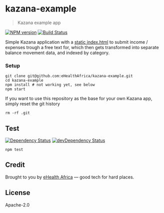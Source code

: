 # kazana-example

> Kazana example app

[![NPM version](https://badge.fury.io/js/kazana-example.svg)](https://www.npmjs.com/package/kazana-example)
[![Build Status](https://travis-ci.org/eHealthAfrica/kazana-example.svg?branch=master)](https://travis-ci.org/eHealthAfrica/kazana-example)

Simple Kazana application with a [static index.html](public/index.html)
to submit income / expenses trough a free text for, which then gets
transformed into separate balance movement data, and indexed by
category.

### Setup

```
git clone git@github.com:eHealthAfrica/kazana-example.git
cd kazana-example
npm install # not working yet, see below
npm start
```

If you want to use this repository as the base for your own Kazana app, simply reset the git history

```
rm -rf .git
```

## Test

[![Dependency Status](https://david-dm.org/eHealthAfrica/kazana-example.svg)](https://david-dm.org/eHealthAfrica/kazana-example)
[![devDependency Status](https://david-dm.org/eHealthAfrica/kazana-example/dev-status.svg)](https://david-dm.org/eHealthAfrica/kazana-example#info=devDependencies)

```
npm test
```

## Credit

Brought to you by [eHealth Africa](http://ehealthafrica.org/)
— good tech for hard places.

## License

Apache-2.0
